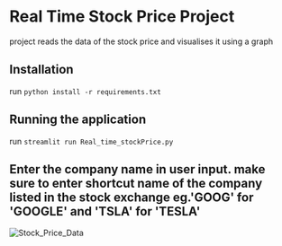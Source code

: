 # Real Time Stock Price Project
project reads the data of the stock price and visualises it using a graph


## Installation
run `python install -r requirements.txt`

## Running the application
run `streamlit run Real_time_stockPrice.py`
## Enter the company name in user input. make sure to enter shortcut name of the company listed in the stock exchange eg.'GOOG' for 'GOOGLE' and 'TSLA' for 'TESLA'


![Stock_Price_Data](https://user-images.githubusercontent.com/77328120/127930092-74e1d165-0029-4264-981d-88bd932f5a3c.png)
